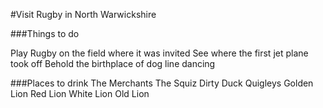 #Visit Rugby in North Warwickshire

###Things to do

Play Rugby on the field where it was invited
See where the first jet plane took off
Behold the birthplace of dog line dancing

###Places to drink
The Merchants
The Squiz
Dirty Duck 
Quigleys 
Golden Lion
Red Lion 
White Lion
Old Lion
